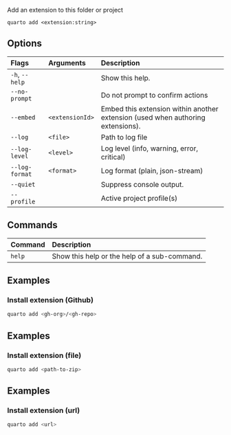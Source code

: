 Add an extension to this folder or project

``` {.bash}
quarto add <extension:string>
```


## Options

|Flags          |Arguments       |Description                                                                     |
|:--------------|:---------------|:-------------------------------------------------------------------------------|
|`-h`, `--help` |                |Show this help.                                                                 |
|`--no-prompt`  |                |Do not prompt to confirm actions                                                |
|`--embed`      |`<extensionId>` |Embed this extension within another extension (used when authoring extensions). |
|`--log`        |`<file>`        |Path to log file                                                                |
|`--log-level`  |`<level>`       |Log level (info, warning, error, critical)                                      |
|`--log-format` |`<format>`      |Log format (plain, json-stream)                                                 |
|`--quiet`      |                |Suppress console output.                                                        |
|`--profile`    |                |Active project profile(s)                                                       |
## Commands

|Command |Description                                  |
|:-------|:--------------------------------------------|
|`help`  |Show this help or the help of a sub-command. |


## Examples
### Install extension (Github)

``` {.bash filename='Terminal'}
quarto add <gh-org>/<gh-repo>
```
## Examples
### Install extension (file)

``` {.bash filename='Terminal'}
quarto add <path-to-zip>
```
## Examples
### Install extension (url)

``` {.bash filename='Terminal'}
quarto add <url>
```

